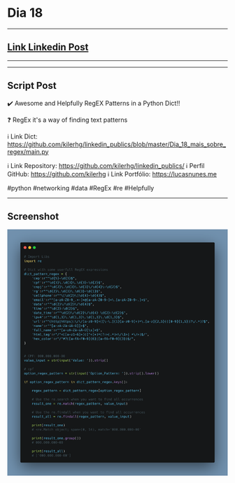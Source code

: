 # Dia 18

---
## [Link Linkedin Post]()
---
---
## Script Post

✔️ Awesome and Helpfully RegEX Patterns in a Python Dict!!

❓ RegEx it's a way of finding text patterns

ℹ️ Link Dict: https://github.com/kilerhg/linkedin_publics/blob/master/Dia_18_mais_sobre_regex/main.py


ℹ️ Link Repository: https://github.com/kilerhg/linkedin_publics/
ℹ️ Perfil GitHub: https://github.com/kilerhg
ℹ️ Link Portfólio: https://lucasnunes.me


#python #networking #data #RegEx #re #Helpfully

---

## Screenshot

![foto](./avancando_regex_py.png)
